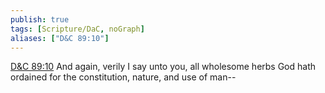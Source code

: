 ```yaml
---
publish: true
tags: [Scripture/DaC, noGraph]
aliases: ["D&C 89:10"]
---
```

[D&C 89:10](https://churchofjesuschrist.org/study/scriptures/dc-testament/dc/89?lang=eng&id=p10#p10) And again, verily I say unto you, all wholesome herbs God hath ordained for the constitution, nature, and use of man--

